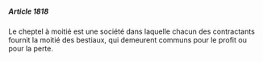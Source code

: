 ##### Article 1818

Le cheptel à moitié est une société dans laquelle chacun des contractants fournit la moitié des bestiaux, qui demeurent communs pour le profit ou pour la perte.

